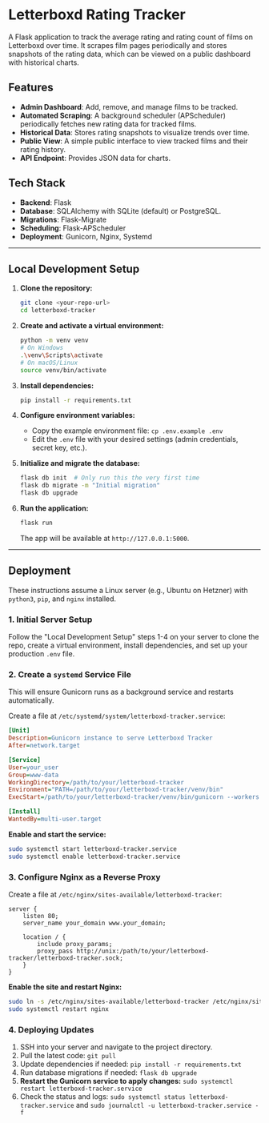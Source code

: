 # Letterboxd Rating Tracker

A Flask application to track the average rating and rating count of films on Letterboxd over time. It scrapes film pages periodically and stores snapshots of the rating data, which can be viewed on a public dashboard with historical charts.

## Features

-   **Admin Dashboard**: Add, remove, and manage films to be tracked.
-   **Automated Scraping**: A background scheduler (APScheduler) periodically fetches new rating data for tracked films.
-   **Historical Data**: Stores rating snapshots to visualize trends over time.
-   **Public View**: A simple public interface to view tracked films and their rating history.
-   **API Endpoint**: Provides JSON data for charts.

## Tech Stack

-   **Backend**: Flask
-   **Database**: SQLAlchemy with SQLite (default) or PostgreSQL.
-   **Migrations**: Flask-Migrate
-   **Scheduling**: Flask-APScheduler
-   **Deployment**: Gunicorn, Nginx, Systemd

---

## Local Development Setup

1.  **Clone the repository:**
    ```bash
    git clone <your-repo-url>
    cd letterboxd-tracker
    ```

2.  **Create and activate a virtual environment:**
    ```bash
    python -m venv venv
    # On Windows
    .\venv\Scripts\activate
    # On macOS/Linux
    source venv/bin/activate
    ```

3.  **Install dependencies:**
    ```bash
    pip install -r requirements.txt
    ```

4.  **Configure environment variables:**
    -   Copy the example environment file: `cp .env.example .env`
    -   Edit the `.env` file with your desired settings (admin credentials, secret key, etc.).

5.  **Initialize and migrate the database:**
    ```bash
    flask db init  # Only run this the very first time
    flask db migrate -m "Initial migration"
    flask db upgrade
    ```

6.  **Run the application:**
    ```bash
    flask run
    ```
    The app will be available at `http://127.0.0.1:5000`.

---

## Deployment

These instructions assume a Linux server (e.g., Ubuntu on Hetzner) with `python3`, `pip`, and `nginx` installed.

### 1. Initial Server Setup

Follow the "Local Development Setup" steps 1-4 on your server to clone the repo, create a virtual environment, install dependencies, and set up your production `.env` file.

### 2. Create a `systemd` Service File

This will ensure Gunicorn runs as a background service and restarts automatically.

Create a file at `/etc/systemd/system/letterboxd-tracker.service`:
```ini
[Unit]
Description=Gunicorn instance to serve Letterboxd Tracker
After=network.target

[Service]
User=your_user
Group=www-data
WorkingDirectory=/path/to/your/letterboxd-tracker
Environment="PATH=/path/to/your/letterboxd-tracker/venv/bin"
ExecStart=/path/to/your/letterboxd-tracker/venv/bin/gunicorn --workers 3 --bind unix:letterboxd-tracker.sock -m 007 wsgi:app

[Install]
WantedBy=multi-user.target
```

**Enable and start the service:**
```bash
sudo systemctl start letterboxd-tracker.service
sudo systemctl enable letterboxd-tracker.service
```

### 3. Configure Nginx as a Reverse Proxy

Create a file at `/etc/nginx/sites-available/letterboxd-tracker`:
```nginx
server {
    listen 80;
    server_name your_domain www.your_domain;

    location / {
        include proxy_params;
        proxy_pass http://unix:/path/to/your/letterboxd-tracker/letterboxd-tracker.sock;
    }
}
```

**Enable the site and restart Nginx:**
```bash
sudo ln -s /etc/nginx/sites-available/letterboxd-tracker /etc/nginx/sites-enabled
sudo systemctl restart nginx
```

### 4. Deploying Updates

1.  SSH into your server and navigate to the project directory.
2.  Pull the latest code: `git pull`
3.  Update dependencies if needed: `pip install -r requirements.txt`
4.  Run database migrations if needed: `flask db upgrade`
5.  **Restart the Gunicorn service to apply changes:** `sudo systemctl restart letterboxd-tracker.service`
6.  Check the status and logs: `sudo systemctl status letterboxd-tracker.service` and `sudo journalctl -u letterboxd-tracker.service -f`